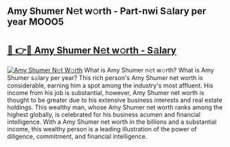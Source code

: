 ## Amy Shumer N𝚎t w𝚘rth - Part-nwi S𝚊lary per year MOOO5

# <h2><a href="http://gc1mc4.nevu.top/?p=Amy+Shumer">🔗 👉🔴 Amy Shumer N𝚎t w𝚘rth - S𝚊lary</a></h2>

[![Amy Shumer N𝚎t W𝚘rth](https://i.imgur.com/Oavwk0R.jpeg)](http://gc1mc4.nevu.top/?p=Amy+Shumer)
What is Amy Shumer n𝚎t w𝚘rth? What is Amy Shumer s𝚊lary per year?
This rich person's Amy Shumer net worth is considerable, earning him a spot among the industry's most affluent. His income from his job is substantial, however, Amy Shumer net worth is thought to be greater due to his extensive business interests and real estate holdings. This wealthy man, whose Amy Shumer net worth ranks among the highest globally, is celebrated for his business acumen and financial intelligence. With a Amy Shumer net worth in the billions and a substantial income, this wealthy person is a leading illustration of the power of diligence, commitment, and financial intelligence.
